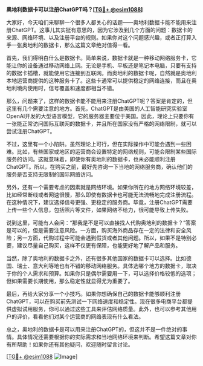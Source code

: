 **奥地利数据卡可以注册ChatGPT吗？[[TG💪+ @esim1088](https://t.me/s/esim1088)]**

大家好，今天咱们来聊聊一个很多人都关心的话题——奥地利数据卡能不能用来注册ChatGPT。这事儿其实挺有意思的，因为它涉及到几个方面的问题：数据卡的来源、网络环境、以及注册平台的规则。如果你对这个问题感兴趣，或者正打算入手一张奥地利的数据卡，那么这篇文章绝对值得一看。

首先，我们得明白什么是数据卡。简单来说，数据卡就是一种移动网络服务卡，它能让你的设备通过移动网络上网。无论是手机、平板还是笔记本电脑，只要有支持的数据卡插槽，就能使用它连接到互联网。而奥地利的数据卡呢，自然就是奥地利本地运营商提供的这种服务卡了。这些卡通常可以提供稳定的网络连接，而且在奥地利境内使用时，信号覆盖和速度都相当不错。

那么，问题来了，这样的数据卡能不能用来注册ChatGPT呢？答案是肯定的，但这里有几个需要注意的地方。首先，ChatGPT是由美国的人工智能研究实验室OpenAI开发的大型语言模型，它的服务器主要位于美国。因此，理论上只要你有一张能正常访问国际互联网的数据卡，并且所在国家没有严格的网络限制，就可以尝试注册ChatGPT。

不过，这里有一个小陷阱。虽然理论上可行，但在实际操作中可能会遇到一些困难。比如，有些国家或地区的运营商会设置特定的网络规则，可能会限制某些国际服务的访问。这就意味着，即使你有奥地利的数据卡，也未必能顺利注册ChatGPT。所以，在购买之前，最好先咨询一下当地的网络服务商，确认他们的服务是否支持无限制的国际网络访问。

另外，还有一个需要考虑的因素就是网络环境。如果你所在的地方网络环境较差，比如经常断线或者网速很慢，那么即使有数据卡也可能无法流畅地完成注册流程。在这种情况下，建议选择信号更强、更稳定的服务商。毕竟，注册ChatGPT需要上传一些个人信息，包括照片等文件，如果网络不给力，很可能导致上传失败。

说到这里，可能有人会问：“那我是不是可以直接找人代购奥地利的数据卡？”答案是可以的，但是需要注意风险。一方面，购买海外商品存在一定的法律和安全风险；另一方面，代购过程中可能会遇到假货或者其他问题。所以，如果不是特别必要，建议尽量自己购买，这样不仅更有保障，也能更好地了解产品和服务。

当然，除了奥地利的数据卡之外，还有很多其他国家的数据卡可以选择。比如德国、瑞士、意大利等地也有不错的移动网络服务。具体选哪个地方的数据卡，取决于你的个人需求和预算。如果你只是偶尔需要用一下，可以选择价格较低的选项；但如果需要长期使用，那么稳定性就显得尤为重要了。

最后，再给大家分享一个小技巧。如果你想确保自己的数据卡能够顺利注册ChatGPT，可以在购买前先测试一下网络速度和稳定性。现在很多电商平台都提供虚拟试用服务，你可以通过这些工具来评估网络质量。此外，也可以参考其他用户的评价，看看他们对某个运营商的网络表现有什么看法。

总之，奥地利的数据卡是可以用来注册ChatGPT的，但这并不是一件绝对的事情。具体情况还需要根据你的实际需求和当地网络环境来判断。希望这篇文章对你有所帮助！如果你还有其他疑问，欢迎随时留言讨论。

[[TG💪+ @esim1088](https://t.me/s/esim1088) ![Image](https://i.postimg.cc/4NQfJmqS/Snipaste-2025-05-13-00-14-12.png)]
